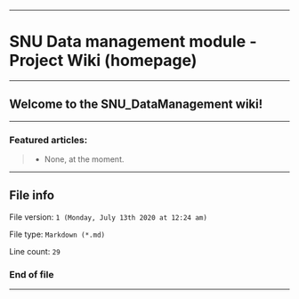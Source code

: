 
***

# SNU Data management module - Project Wiki (homepage)

***

## Welcome to the SNU_DataManagement wiki!

***

### Featured articles:

> * None, at the moment.

***

## File info

File version: `1 (Monday, July 13th 2020 at 12:24 am)`

File type: `Markdown (*.md)`

Line count: `29`

### End of file

***
